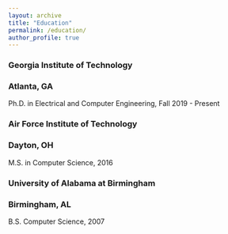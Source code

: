 ```yaml
---
layout: archive
title: "Education"
permalink: /education/
author_profile: true
---
```


###  Georgia Institute of Technology
###  Atlanta, GA
Ph.D. in Electrical and Computer Engineering,  Fall 2019 - Present

### Air Force Institute of Technology
### Dayton, OH
M.S. in Computer Science,  2016

### University of Alabama at Birmingham
### Birmingham, AL
B.S. Computer Science, 2007
